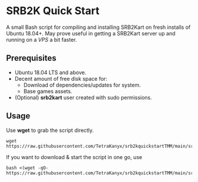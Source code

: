 # SRB2K Quick Start
A small Bash script for compiling and installing SRB2Kart on fresh installs of Ubuntu 18.04+.
May prove useful in getting a SRB2Kart server up and running on a *VPS* a bit faster.

## Prerequisites
 - Ubuntu 18.04 LTS and above.
 - Decent amount of free disk space for:
	 - Download of dependencies/updates for system.
	 - Base games assets.
 - (Optional) **srb2kart** user created with sudo permissions.
## Usage
Use **wget** to grab the script directly.

    wget https://raw.githubusercontent.com/TetraKanyx/srb2kquickstartTMM/main/srb2kqs.sh
If you want to download & start the script in one go, use 

    bash <(wget -qO- https://raw.githubusercontent.com/TetraKanyx/srb2kquickstartTMM/main/srb2kqs.sh)
